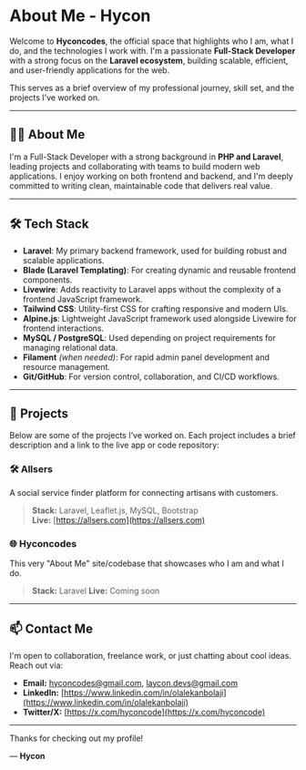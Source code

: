 # About Me - Hycon

Welcome to **Hyconcodes**, the official space that highlights who I am, what I do, and the technologies I work with. I'm a passionate **Full-Stack Developer** with a strong focus on the **Laravel ecosystem**, building scalable, efficient, and user-friendly applications for the web.

This serves as a brief overview of my professional journey, skill set, and the projects I’ve worked on.

---

## 🧑‍💻 About Me

I'm a Full-Stack Developer with a strong background in **PHP and Laravel**, leading projects and collaborating with teams to build modern web applications. I enjoy working on both frontend and backend, and I'm deeply committed to writing clean, maintainable code that delivers real value.

---

## 🛠️ Tech Stack

- **Laravel**: My primary backend framework, used for building robust and scalable applications.
- **Blade (Laravel Templating)**: For creating dynamic and reusable frontend components.
- **Livewire**: Adds reactivity to Laravel apps without the complexity of a frontend JavaScript framework.
- **Tailwind CSS**: Utility-first CSS for crafting responsive and modern UIs.
- **Alpine.js**: Lightweight JavaScript framework used alongside Livewire for frontend interactions.
- **MySQL / PostgreSQL**: Used depending on project requirements for managing relational data.
- **Filament** *(when needed)*: For rapid admin panel development and resource management.
- **Git/GitHub**: For version control, collaboration, and CI/CD workflows.

---

## 🚀 Projects

Below are some of the projects I’ve worked on. Each project includes a brief description and a link to the live app or code repository:

### 🛠️ Allsers
A social service finder platform for connecting artisans with customers.  
> **Stack:** Laravel, Leaflet.js, MySQL, Bootstrap  
> **Live:** [https://allsers.com](https://allsers.com)

### 🌐 Hyconcodes
This very "About Me" site/codebase that showcases who I am and what I do.  
> **Stack:** Laravel
> **Live:** Coming soon

---

## 📫 Contact Me

I'm open to collaboration, freelance work, or just chatting about cool ideas. Reach out via:

- **Email:** [hyconcodes@gmail.com](mailto:hyconcodes@gmail.com), [laycon.devs@gmail.com](mailto:laycon.devs@gmail.com)  
- **LinkedIn:** [https://www.linkedin.com/in/olalekanbolaji](https://www.linkedin.com/in/olalekanbolaji)  
- **Twitter/X:** [https://x.com/hyconcode](https://x.com/hyconcode)

---

Thanks for checking out my profile!

— **Hycon**
